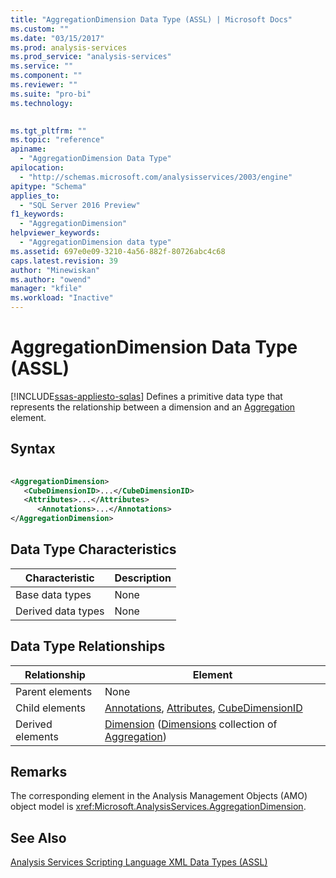 ```yaml
---
title: "AggregationDimension Data Type (ASSL) | Microsoft Docs"
ms.custom: ""
ms.date: "03/15/2017"
ms.prod: analysis-services
ms.prod_service: "analysis-services"
ms.service: ""
ms.component: ""
ms.reviewer: ""
ms.suite: "pro-bi"
ms.technology: 
  

ms.tgt_pltfrm: ""
ms.topic: "reference"
apiname: 
  - "AggregationDimension Data Type"
apilocation: 
  - "http://schemas.microsoft.com/analysisservices/2003/engine"
apitype: "Schema"
applies_to: 
  - "SQL Server 2016 Preview"
f1_keywords: 
  - "AggregationDimension"
helpviewer_keywords: 
  - "AggregationDimension data type"
ms.assetid: 697e0e09-3210-4a56-882f-80726abc4c68
caps.latest.revision: 39
author: "Minewiskan"
ms.author: "owend"
manager: "kfile"
ms.workload: "Inactive"
---
```

# AggregationDimension Data Type (ASSL)
[!INCLUDE[ssas-appliesto-sqlas](../../../includes/ssas-appliesto-sqlas.md)]
  Defines a primitive data type that represents the relationship between a dimension and an [Aggregation](../../../analysis-services/scripting/objects/aggregation-element-assl.md) element.  
  
## Syntax  
  
```xml  
  
<AggregationDimension>  
   <CubeDimensionID>...</CubeDimensionID>  
   <Attributes>...</Attributes>  
      <Annotations>...</Annotations>  
</AggregationDimension>  
```  
  
## Data Type Characteristics  
  
|Characteristic|Description|  
|--------------------|-----------------|  
|Base data types|None|  
|Derived data types|None|  
  
## Data Type Relationships  
  
|Relationship|Element|  
|------------------|-------------|  
|Parent elements|None|  
|Child elements|[Annotations](../../../analysis-services/scripting/collections/annotations-element-assl.md), [Attributes](../../../analysis-services/scripting/collections/attributes-element-assl.md), [CubeDimensionID](../../../analysis-services/scripting/properties/cubedimensionid-element-assl.md)|  
|Derived elements|[Dimension](../../../analysis-services/scripting/objects/dimension-element-assl.md) ([Dimensions](../../../analysis-services/scripting/collections/dimensions-element-assl.md) collection of [Aggregation](../../../analysis-services/scripting/objects/aggregation-element-assl.md))|  
  
## Remarks  
 The corresponding element in the Analysis Management Objects (AMO) object model is <xref:Microsoft.AnalysisServices.AggregationDimension>.  
  
## See Also  
 [Analysis Services Scripting Language XML Data Types &#40;ASSL&#41;](../../../analysis-services/scripting/data-type/analysis-services-scripting-language-xml-data-types-assl.md)  
  
  
